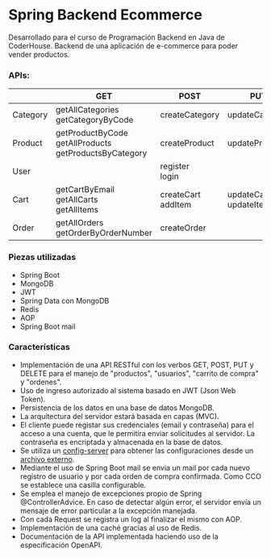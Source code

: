 # Spring Backend Ecommerce
Desarrollado para el curso de Programación Backend en Java de CoderHouse. Backend de una aplicación de e-commerce para poder vender productos.

### APIs:
|          	| GET                                                         	| POST                  	| PUT                      	| DELETE                   	|
|----------	|-------------------------------------------------------------	|-----------------------	|--------------------------	|--------------------------	|
| Category 	| getAllCategories<br>getCategoryByCode                       	| createCategory        	| updateCategory           	| deleteCategory           	|
| Product  	| getProductByCode<br>getAllProducts<br>getProductsByCategory 	| createProduct         	| updateProduct            	| deleteProduct            	|
| User     	|                                                             	| register<br>login     	|                          	|                          	|
| Cart     	| getCartByEmail<br>getAllCarts<br>getAllItems                	| createCart<br>addItem 	| updateCart<br>updateItem 	| deleteCart<br>deleteItem 	|
| Order    	| getAllOrders<br>getOrderByOrderNumber                       	| createOrder           	|                          	|                          	|

### Piezas utilizadas
- Spring Boot
- MongoDB
- JWT
- Spring Data con MongoDB
- Redis
- AOP
- Spring Boot mail


### Características
- Implementación de una API RESTful con los verbos GET, POST, PUT y DELETE para el manejo de "productos", "usuarios", "carrito de compra" y "ordenes".
- Uso de ingreso autorizado al sistema basado en JWT (Json Web Token).
- Persistencia de los datos en una base de datos MongoDB.
- La arquitectura del servidor estará basada en capas (MVC).
- El cliente puede registar sus credenciales (email y contraseña) para el acceso a una cuenta, que le permitira enviar solicitudes al servidor. La contraseña es encriptada y almacenada en la base de datos.
- Se utiliza un [config-server](https://github.com/ayrton30/config-server) para obtener las configuraciones desde un [archivo externo](https://github.com/ayrton30/config-prop).
- Mediante el uso de Spring Boot mail se envia un mail por cada nuevo registro de usuario y por cada orden de compra confirmada. Como CCO se establece una casilla configurable.
- Se emplea el manejo de excepciones propio de Spring @ControllerAdvice. En caso de detectar algún error, el servidor envía un mensaje de error particular a la excepción manejada.
- Con cada Request se registra un log al finalizar el mismo con AOP.
- Implementación de una caché gracias al uso de Redis.
- Documentación de la API implementada haciendo uso de la especificación OpenAPI.
